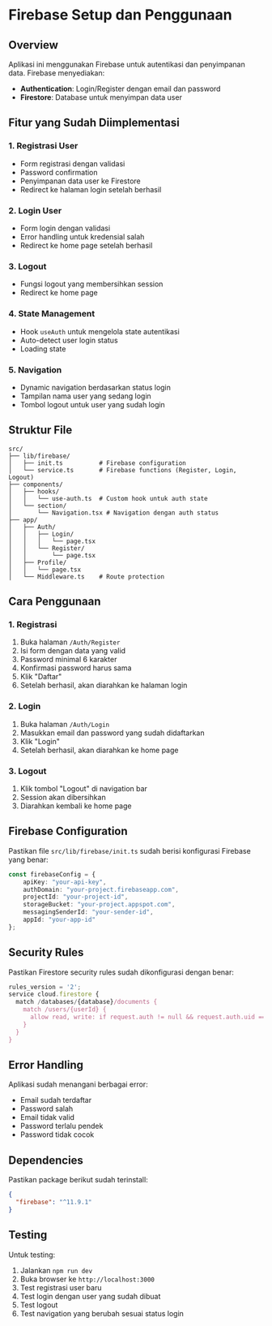 # Firebase Setup dan Penggunaan

## Overview
Aplikasi ini menggunakan Firebase untuk autentikasi dan penyimpanan data. Firebase menyediakan:
- **Authentication**: Login/Register dengan email dan password
- **Firestore**: Database untuk menyimpan data user

## Fitur yang Sudah Diimplementasi

### 1. Registrasi User
- Form registrasi dengan validasi
- Password confirmation
- Penyimpanan data user ke Firestore
- Redirect ke halaman login setelah berhasil

### 2. Login User
- Form login dengan validasi
- Error handling untuk kredensial salah
- Redirect ke home page setelah berhasil

### 3. Logout
- Fungsi logout yang membersihkan session
- Redirect ke home page

### 4. State Management
- Hook `useAuth` untuk mengelola state autentikasi
- Auto-detect user login status
- Loading state

### 5. Navigation
- Dynamic navigation berdasarkan status login
- Tampilan nama user yang sedang login
- Tombol logout untuk user yang sudah login

## Struktur File

```
src/
├── lib/firebase/
│   ├── init.ts          # Firebase configuration
│   └── service.ts       # Firebase functions (Register, Login, Logout)
├── components/
│   ├── hooks/
│   │   └── use-auth.ts  # Custom hook untuk auth state
│   └── section/
│       └── Navigation.tsx # Navigation dengan auth status
├── app/
│   ├── Auth/
│   │   ├── Login/
│   │   │   └── page.tsx
│   │   └── Register/
│   │       └── page.tsx
│   ├── Profile/
│   │   └── page.tsx
│   └── Middleware.ts    # Route protection
```

## Cara Penggunaan

### 1. Registrasi
1. Buka halaman `/Auth/Register`
2. Isi form dengan data yang valid
3. Password minimal 6 karakter
4. Konfirmasi password harus sama
5. Klik "Daftar"
6. Setelah berhasil, akan diarahkan ke halaman login

### 2. Login
1. Buka halaman `/Auth/Login`
2. Masukkan email dan password yang sudah didaftarkan
3. Klik "Login"
4. Setelah berhasil, akan diarahkan ke home page

### 3. Logout
1. Klik tombol "Logout" di navigation bar
2. Session akan dibersihkan
3. Diarahkan kembali ke home page

## Firebase Configuration

Pastikan file `src/lib/firebase/init.ts` sudah berisi konfigurasi Firebase yang benar:

```typescript
const firebaseConfig = {
    apiKey: "your-api-key",
    authDomain: "your-project.firebaseapp.com",
    projectId: "your-project-id",
    storageBucket: "your-project.appspot.com",
    messagingSenderId: "your-sender-id",
    appId: "your-app-id"
};
```

## Security Rules

Pastikan Firestore security rules sudah dikonfigurasi dengan benar:

```javascript
rules_version = '2';
service cloud.firestore {
  match /databases/{database}/documents {
    match /users/{userId} {
      allow read, write: if request.auth != null && request.auth.uid == userId;
    }
  }
}
```

## Error Handling

Aplikasi sudah menangani berbagai error:
- Email sudah terdaftar
- Password salah
- Email tidak valid
- Password terlalu pendek
- Password tidak cocok

## Dependencies

Pastikan package berikut sudah terinstall:
```json
{
  "firebase": "^11.9.1"
}
```

## Testing

Untuk testing:
1. Jalankan `npm run dev`
2. Buka browser ke `http://localhost:3000`
3. Test registrasi user baru
4. Test login dengan user yang sudah dibuat
5. Test logout
6. Test navigation yang berubah sesuai status login 